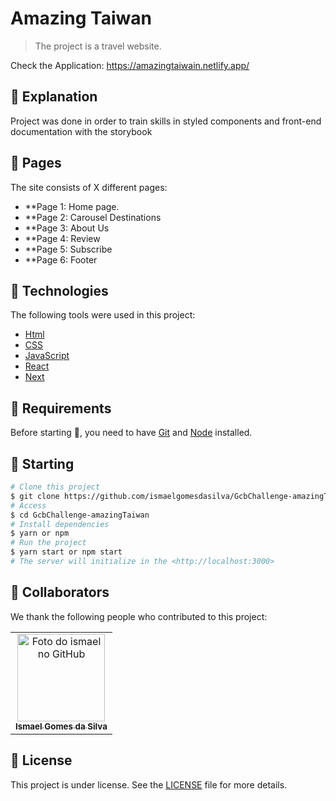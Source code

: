 # Amazing Taiwan

> The project is a travel website.

Check the Application: https://amazingtaiwain.netlify.app/ <br>
## :page_facing_up: Explanation

Project was done in order to train skills in styled components and front-end documentation with the storybook


## 📁 Pages

The site consists of X different pages:


- **Page 1: Home page.
- **Page 2: Carousel Destinations
- **Page 3: About Us
- **Page 4: Review
- **Page 5: Subscribe
- **Page 6: Footer






## :rocket: Technologies ##

The following tools were used in this project:

- [Html](https://developer.mozilla.org/pt-BR/docs/Web/HTML/Element/html/)  
- [CSS](https://developer.mozilla.org/pt-BR/docs/Web/CSS)  
- [JavaScript](https://developer.mozilla.org/pt-BR/docs/Web/JavaScript) 
- [React](https://pt-br.reactjs.org/)
- [Next](https://nextjs.org/)

## :closed_book: Requirements ##

Before starting :checkered_flag:, you need to have [Git](https://git-scm.com) and [Node](https://nodejs.org/en/) installed.

## :checkered_flag: Starting ##

```bash
# Clone this project
$ git clone https://github.com/ismaelgomesdasilva/GcbChallenge-amazingTaiwan
# Access
$ cd GcbChallenge-amazingTaiwan
# Install dependencies
$ yarn or npm 
# Run the project
$ yarn start or npm start 
# The server will initialize in the <http://localhost:3000>
```

## 🤝 Collaborators

We thank the following people who contributed to this project:

<table>
  <tr>
    <td align="center">
      <a href="#">
        <img src="https://avatars.githubusercontent.com/u/97638555?v=4" width="140px;" alt="Foto do ismael no GitHub"/><br>
        <sub>
          <b>Ismael Gomes da Silva</b>
        </sub>
      </a>
    </td>
  </tr>
</table>

## 📝 License

This project is under license. See the [LICENSE](LICENSE.md) file for more details.

&#xa0;
